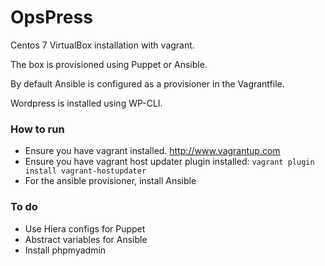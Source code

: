 # OpsPress

Centos 7 VirtualBox installation with vagrant.

The box is provisioned using Puppet or Ansible.

By default Ansible is configured as a provisioner in the Vagrantfile.

Wordpress is installed using WP-CLI.

### How to run

  - Ensure you have vagrant installed. http://www.vagrantup.com
  - Ensure you have vagrant host updater plugin installed:
    `vagrant plugin install vagrant-hostupdater`
  - For the ansible provisioner, install Ansible
  
### To do
  - Use Hiera configs for Puppet
  - Abstract variables for Ansible
  - Install phpmyadmin
